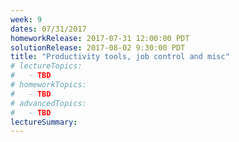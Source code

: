 ```yaml
---
week: 9
dates: 07/31/2017
homeworkRelease: 2017-07-31 12:00:00 PDT
solutionRelease: 2017-08-02 9:30:00 PDT
title: "Productivity tools, job control and misc"
# lectureTopics:
#   - TBD
# homeworkTopics:
#   - TBD
# advancedTopics:
#   - TBD
lectureSummary:
---
```

